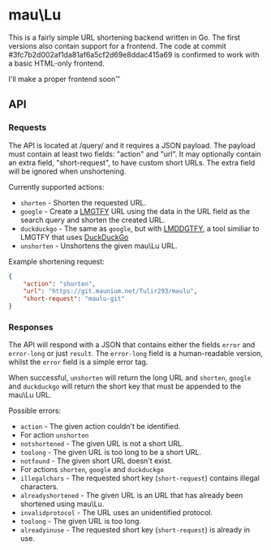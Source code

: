 # mau\Lu
This is a fairly simple URL shortening backend written in Go. The first versions also contain support for a frontend. The code at commit #3fc7b2d002af1da81af6a5cf2d69e8ddac415a69 is confirmed to work with a basic HTML-only frontend.

I'll make a proper frontend soon™

## API
### Requests
The API is located at /query/ and it requires a JSON payload. The payload must contain at least two fields: "action" and "url". It may optionally contain an extra field, "short-request", to have custom short URLs. The extra field will be ignored when unshortening.

Currently supported actions:
 * `shorten` - Shorten the requested URL.
 * `google` - Create a [LMGTFY](http://lmgtfy.com/) URL using the data in the URL field as the search query and shorten the created URL.
 * `duckduckgo` - The same as `google`, but with [LMDDGTFY](https://lmddgtfy.net/), a tool similiar to LMGTFY that uses [DuckDuckGo](https://duckduckgo.com/)
 * `unshorten` - Unshortens the given mau\Lu URL.

Example shortening request:
```json
{
    "action": "shorten",
    "url": "https://git.maunium.net/Tulir293/maulu",
    "short-request": "maulu-git"
}
```

### Responses
The API will respond with a JSON that contains either the fields `error` and `error-long` or just `result`. The `error-long` field is a human-readable version, whilst the `error` field is a simple error tag.

When successful, `unshorten` will return the long URL and `shorten`, `google` and `duckduckgo` will return the short key that must be appended to the mau\Lu URL.

Possible errors:
 * `action` - The given action couldn't be identified.
 * For action `unshorten`
  * `notshortened` - The given URL is not a short URL.
  * `toolong` - The given URL is too long to be a short URL.
  * `notfound` - The given short URL doesn't exist.
 * For actions `shorten`, `google` and `duckduckgo`
  * `illegalchars` - The requested short key (`short-request`) contains illegal characters.
  * `alreadyshortened` - The given URL is an URL that has already been shortened using mau\Lu.
  * `invalidprotocol` - The URL uses an unidentified protocol.
  * `toolong` - The given URL is too long.
  * `alreadyinuse` - The requested short key (`short-request`) is already in use.
